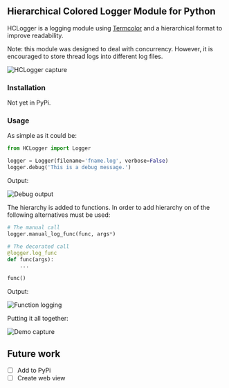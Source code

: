 ## Hierarchical Colored Logger Module for Python

HCLogger is a logging module using [Termcolor](https://pypi.org/project/termcolor/) and a hierarchical format to improve readability.

Note: this module was designed to deal with concurrency. However, it is encouraged to store thread logs into different log files.

![HCLogger capture](hclogger/tests/function_test.png)

### Installation

Not yet in PyPi.

### Usage

As simple as it could be:

```python
from HCLogger import Logger

logger = Logger(filename='fname.log', verbose=False)
logger.debug('This is a debug message.')
```

Output:

![Debug output](hclogger/tests/debug_message.png)

The hierarchy is added to functions. In order to add hierarchy on of the following alternatives must be used:

```python
# The manual call
logger.manual_log_func(func, args*)

# The decorated call
@logger.log_func
def func(args):
	...

func()
```

Output:

![Function logging](hclogger/tests/function_log.png)

Putting it all together:

![Demo capture](hclogger/tests/demo_capture.png)

## Future work

 - [ ] Add to PyPi
 - [ ] Create web view

